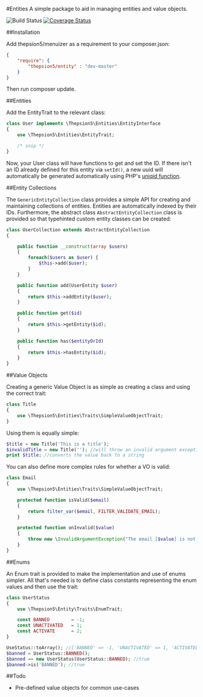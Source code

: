 #Entities
A simple package to aid in managing entities and value objects.

![Build Status](https://travis-ci.org/thepsion5/menuizer.svg?branch=master) [![Coverage Status](https://img.shields.io/coveralls/thepsion5/entities.svg)](https://coveralls.io/r/thepsion5/entities)

##Installation

Add thepsion5/menuizer as a requirement to your composer.json:

````json
{
    "require": {
        "thepsion5/entity" : "dev-master"
    }
}
````

Then run composer update.

##Entities

Add the EntityTrait to the relevant class:
````php
class User implements \Thepsion5\Entities\EntityInterface
{
    use \Thepsion5\Entities\EntityTrait;

    /* snip */
}
````

Now, your User class will have functions to get and set the ID. If there isn't an ID already defined
for this entity via `setId()`, a new uuid will automatically be generated automatically using
PHP's [uniqid function](php.net/uniqid).

##Entity Collections

The `GenericEntityCollection` class provides a simple API for creating and maintaining collections
of entities. Entities are automatically indexed by their IDs. Furthermore, the abstract class
`AbstractEntityCollection` class is provided so that typehinted custom entity classes can
be created:

````php
class UserCollection extends AbstractEntityCollection
{

    public function __construct(array $users)
    {
        foreach($users as $user) {
            $this->add($user);
        }
    }

    public function add(UserEntity $user)
    {
        return $this->addEntity($user);
    }

    public function get($id)
    {
        return $this->getEntity($id);
    }

    public function has($entityOrId)
    {
        return $this->hasEntity($id);
    }
}
````

##Value Objects

Creating a generic Value Object is as simple as creating a class and using the correct trait:
````php
class Title
{
    use \Thepsion5\Entities\Traits\SimpleValueObjectTrait;
}
````
Using them is equally simple:
````php
$title = new Title('This is a title');
$invalidTitle = new Title(''); //will throw an invalid argument exception
print $title; //converts the value back to a string
````
You can also define more complex rules for whether a VO is valid:

````php
class Email
{
    use \Thepsion5\Entities\Traits\SimpleValueObjectTrait;

    protected function isValid($email)
    {
        return filter_var($email, FILTER_VALIDATE_EMAIL);
    }

    protected function onInvalid($value)
    {
        throw new \InvalidArgumentException("The email [$value] is not a valid email address.");
    }
}
````

##Enums

An Enum trait is provided to make the implementation and use of enums simpler. All that's needed
is to define class constants representing the enum values and then use the trait:

````php
class UserStatus
{
    use \Thepsion5\Entity\Traits\EnumTrait;

    const BANNED        = -1;
    const UNACTIVATED   = 1;
    const ACTIVATE      = 2;
}

UseStatus::toArray(); //['BANNED' => -1, 'UNACTIVATED' => 1, 'ACTIVATED' => 2]
$banned = UserStatus::BANNED();
$banned == new UserStatus(UserStatus::BANNED); //true
$banned->is('BANNED'); //true
````

##Todo
* Pre-defined value objects for common use-cases
